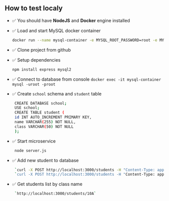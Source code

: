 ## How to test localy

- ✅ You should have **NodeJS** and **Docker** engine installed 
- ✅ Load and start MySQL docker container
  ```sh 
  docker run --name mysql-container -e MYSQL_ROOT_PASSWORD=root -e MYSQL_DATABASE=school -p 3306:3306 -d mysql:latest
- ✅ Clone project from github
- ✅ Setup dependencies 
  ```sh
  npm install express mysql2

- ✅ Connect to database from console `docker exec -it mysql-container mysql -uroot -proot`

- ✅ Create `school` schema and `student` table
  ```sh
   CREATE DATABASE school;
   USE school;
   CREATE TABLE student (
   id INT AUTO_INCREMENT PRIMARY KEY,
   name VARCHAR(255) NOT NULL,
   class VARCHAR(50) NOT NULL
   );
  
- ✅ Start microservice
  ```sh
   node server.js
  
- ✅ Add new student to database
  ```sh
   `curl -X POST http://localhost:3000/students -H "Content-Type: application/jso{"id":1,"name":"Johan Dow","class":"10А"}`
   `curl -X POST http://localhost:3000/students -H "Content-Type: application/jso{"id":1,"name":"Johan Dow","class":"10А"}`
- ✅ Get students list by class name
  ```sh
   `http://localhost:3000/students/10A`



   




